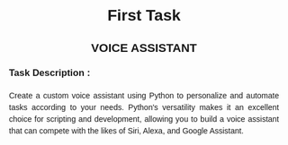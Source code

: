 <body style="font-family: Arial, sans-serif;
            margin: 5% 20% 5% 20%;
            padding: 5%;">
    <h1 style="text-align: center;
            font-size: 2em;
            margin-bottom: 20px;">First Task</h1>
    <h2 style="text-align: center;
            font-size: 1.5em;
            margin-bottom: 20px;">VOICE ASSISTANT</h2>
    <h3 style="text-align: left;
            font-size: 1.2em;
            margin-bottom: 20px;">Task Description : </h3>
    <p style="text-align: justify;
            line-height: 1.5;
            margin-bottom: 20px;">Create a custom voice assistant using Python to
        personalize and automate tasks according to your
        needs. Python's versatility makes it an excellent choice
        for scripting and development, allowing you to build a
        voice assistant that can compete with the likes of Siri,
        Alexa, and Google Assistant.</p>
</body>